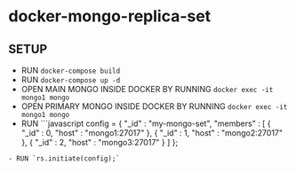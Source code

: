 # docker-mongo-replica-set


## SETUP

- RUN `docker-compose build`
- RUN `docker-compose up -d`
- OPEN MAIN MONGO INSIDE DOCKER BY RUNNING `docker exec -it mongo1 mongo`
- OPEN PRIMARY MONGO INSIDE DOCKER BY RUNNING `docker exec -it mongo1 mongo`
- RUN ```javascript
    config = {
      "_id" : "my-mongo-set",
      "members" : [
        {
          "_id" : 0,
          "host" : "mongo1:27017"
        },
        {
          "_id" : 1,
          "host" : "mongo2:27017"
        },
        {
          "_id" : 2,
          "host" : "mongo3:27017"
        }
      ]
      };
```
- RUN `rs.initiate(config);`